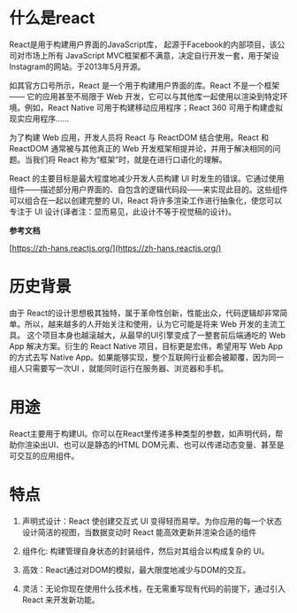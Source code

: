 # 什么是react

React是用于构建用户界面的JavaScript库， 起源于Facebook的内部项目，该公司对市场上所有 JavaScript MVC框架都不满意，决定自行开发一套，用于架设Instagram的网站。于2013年5月开源。

如其官方口号所示，React 是一个用于构建用户界面的库。React 不是一个框架 —— 它的应用甚至不局限于 Web 开发，它可以与其他库一起使用以渲染到特定环境。例如，React Native 可用于构建移动应用程序；React 360 可用于构建虚拟现实应用程序……

为了构建 Web 应用，开发人员将 React 与 ReactDOM 结合使用。React 和 ReactDOM 通常被与其他真正的 Web 开发框架相提并论，并用于解决相同的问题。当我们将 React 称为“框架”时，就是在进行口语化的理解。

React 的主要目标是最大程度地减少开发人员构建 UI 时发生的错误。它通过使用组件——描述部分用户界面的、自包含的逻辑代码段——来实现此目的。这些组件可以组合在一起以创建完整的 UI，React 将许多渲染工作进行抽象化，使您可以专注于 UI 设计(译者注：显而易见，此设计不等于视觉稿的设计)。

**参考文档**

[https://zh-hans.reactjs.org/](https://zh-hans.reactjs.org/)


# 历史背景

由于 React的设计思想极其独特，属于革命性创新，性能出众，代码逻辑却非常简单。所以，越来越多的人开始关注和使用，认为它可能是将来 Web 开发的主流工具。
这个项目本身也越滚越大，从最早的UI引擎变成了一整套前后端通吃的 Web App 解决方案。衍生的 React Native 项目，目标更是宏伟，希望用写 Web App 的方式去写 Native App。如果能够实现，整个互联网行业都会被颠覆，因为同一组人只需要写一次UI ，就能同时运行在服务器、浏览器和手机。

# 用途

React主要用于构建UI。你可以在React里传递多种类型的参数，如声明代码，帮助你渲染出UI、也可以是静态的HTML DOM元素、也可以传递动态变量、甚至是可交互的应用组件。

# 特点

1. 声明式设计：React 使创建交互式 UI 变得轻而易举。为你应用的每一个状态设计简洁的视图，当数据变动时 React 能高效更新并渲染合适的组件

2. 组件化: 构建管理自身状态的封装组件，然后对其组合以构成复杂的 UI。

3. 高效：React通过对DOM的模拟，最大限度地减少与DOM的交互。

4. 灵活：无论你现在使用什么技术栈，在无需重写现有代码的前提下，通过引入 React 来开发新功能。